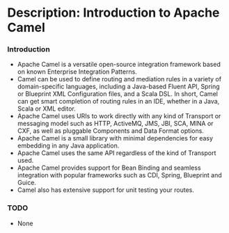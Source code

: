 # Description: Introduction to Apache Camel

### Introduction
* Apache Camel is a versatile open-source integration framework based on known Enterprise Integration Patterns.
* Camel can be used to define routing and mediation rules in a variety of domain-specific languages, including a 
  Java-based Fluent API, Spring or Blueprint XML Configuration files, and a Scala DSL. In short, Camel can get smart 
  completion of routing rules in an IDE, whether in a Java, Scala or XML editor.
* Apache Camel uses URIs to work directly with any kind of Transport or messaging model such as HTTP, ActiveMQ, JMS, 
  JBI, SCA, MINA or CXF, as well as pluggable Components and Data Format options.
* Apache Camel is a small library with minimal dependencies for easy embedding in any Java application.
* Apache Camel uses the same API regardless of the kind of Transport used.
* Apache Camel provides support for Bean Binding and seamless integration with popular frameworks such as CDI, Spring, 
  Blueprint and Guice. 
* Camel also has extensive support for unit testing your routes.
 
### TODO
* None
